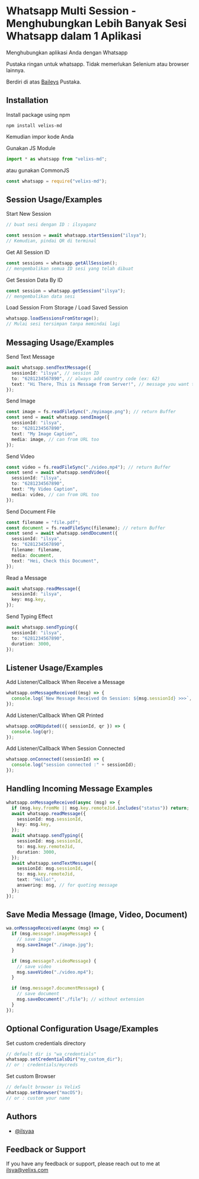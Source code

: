 # Whatsapp Multi Session - Menghubungkan Lebih Banyak Sesi Whatsapp dalam 1 Aplikasi

Menghubungkan aplikasi Anda dengan Whatsapp

Pustaka ringan untuk whatsapp. Tidak memerlukan Selenium atau browser lainnya.

Berdiri di atas [Baileys](https://github.com/WhiskeySockets/Baileys) Pustaka.

## Installation

Install package using npm

```
npm install velixs-md
```

Kemudian impor kode Anda

Gunakan JS Module

```ts
import * as whatsapp from "velixs-md";
```

atau gunakan CommonJS

```ts
const whatsapp = require("velixs-md");
```

## Session Usage/Examples

Start New Session

```ts
// buat sesi dengan ID : ilsyaganz

const session = await whatsapp.startSession("ilsya");
// Kemudian, pindai QR di terminal
```

Get All Session ID

```ts
const sessions = whatsapp.getAllSession();
// mengembalikan semua ID sesi yang telah dibuat
```

Get Session Data By ID

```ts
const session = whatsapp.getSession("ilsya");
// mengembalikan data sesi
```

Load Session From Storage / Load Saved Session

```ts
whatsapp.loadSessionsFromStorage();
// Mulai sesi tersimpan tanpa memindai lagi
```

## Messaging Usage/Examples

Send Text Message

```ts
await whatsapp.sendTextMessage({
  sessionId: "ilsya", // session ID
  to: "6281234567890", // always add country code (ex: 62)
  text: "Hi There, This is Message from Server!", // message you want to send
});
```

Send Image

```ts
const image = fs.readFileSync("./myimage.png"); // return Buffer
const send = await whatsapp.sendImage({
  sessionId: "ilsya",
  to: "6281234567890",
  text: "My Image Caption",
  media: image, // can from URL too
});
```

Send Video

```ts
const video = fs.readFileSync("./video.mp4"); // return Buffer
const send = await whatsapp.sendVideo({
  sessionId: "ilsya",
  to: "6281234567890",
  text: "My Video Caption",
  media: video, // can from URL too
});
```

Send Document File

```ts
const filename = "file.pdf";
const document = fs.readFileSync(filename); // return Buffer
const send = await whatsapp.sendDocument({
  sessionId: "ilsya",
  to: "6281234567890",
  filename: filename,
  media: document,
  text: "Hei, Check this Document",
});
```

Read a Message

```ts
await whatsapp.readMessage({
  sessionId: "ilsya",
  key: msg.key,
});
```

Send Typing Effect

```ts
await whatsapp.sendTyping({
  sessionId: "ilsya",
  to: "6281234567890",
  duration: 3000,
});
```

## Listener Usage/Examples

Add Listener/Callback When Receive a Message

```ts
whatsapp.onMessageReceived((msg) => {
  console.log(`New Message Received On Session: ${msg.sessionId} >>>`, msg);
});
```

Add Listener/Callback When QR Printed

```ts
whatsapp.onQRUpdated(({ sessionId, qr }) => {
  console.log(qr);
});
```

Add Listener/Callback When Session Connected

```ts
whatsapp.onConnected((sessionId) => {
  console.log("session connected :" + sessionId);
});
```

## Handling Incoming Message Examples

```ts
whatsapp.onMessageReceived(async (msg) => {
  if (msg.key.fromMe || msg.key.remoteJid.includes("status")) return;
  await whatsapp.readMessage({
    sessionId: msg.sessionId,
    key: msg.key,
  });
  await whatsapp.sendTyping({
    sessionId: msg.sessionId,
    to: msg.key.remoteJid,
    duration: 3000,
  });
  await whatsapp.sendTextMessage({
    sessionId: msg.sessionId,
    to: msg.key.remoteJid,
    text: "Hello!",
    answering: msg, // for quoting message
  });
});
```

## Save Media Message (Image, Video, Document)

```ts
wa.onMessageReceived(async (msg) => {
  if (msg.message?.imageMessage) {
    // save image
    msg.saveImage("./image.jpg");
  }

  if (msg.message?.videoMessage) {
    // save video
    msg.saveVideo("./video.mp4");
  }

  if (msg.message?.documentMessage) {
    // save document
    msg.saveDocument("./file"); // without extension
  }
});
```

## Optional Configuration Usage/Examples

Set custom credentials directory

```ts
// default dir is "wa_credentials"
whatsapp.setCredentialsDir("my_custom_dir");
// or : credentials/mycreds
```

Set custom Browser
```ts
// default browser is VelixS
whatsapp.setBrowser("macOS");
// or : custom your name
```

## Authors

- [@ilsyaa](https://www.github.com/ilsyaa)

## Feedback or Support

If you have any feedback or support, please reach out to me at ilsya@velixs.com
